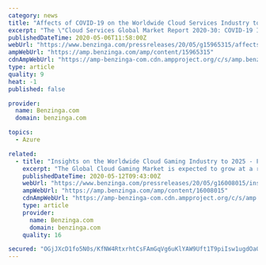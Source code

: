 ```yaml
---
category: news
title: "Affects of COVID-19 on the Worldwide Cloud Services Industry to 2030 - Featuring IBM, Microsoft & Amazon Among Others"
excerpt: "The \"Cloud Services Global Market Report 2020-30: COVID-19 Impact and Recovery\" report has been added to ResearchAndMarkets.com's offering. This report provides the strategists, marketers and senior management with the critical information they need to assess the global cloud services market as it emerges from the Covid 19 shut down."
publishedDateTime: 2020-05-06T11:58:00Z
webUrl: "https://www.benzinga.com/pressreleases/20/05/g15965315/affects-of-covid-19-on-the-worldwide-cloud-services-industry-to-2030-featuring-ibm-microsoft-amazo"
ampWebUrl: "https://amp.benzinga.com/amp/content/15965315"
cdnAmpWebUrl: "https://amp-benzinga-com.cdn.ampproject.org/c/s/amp.benzinga.com/amp/content/15965315"
type: article
quality: 9
heat: -1
published: false

provider:
  name: Benzinga.com
  domain: benzinga.com

topics:
  - Azure

related:
  - title: "Insights on the Worldwide Cloud Gaming Industry to 2025 - Featuring Nvidia, Intel & Google Among Others"
    excerpt: "The Global Cloud Gaming Market is expected to grow at a robust rate during the forecast period. The Global Cloud Gaming Market is driven by the increasing smartphone proliferation and internet penetration."
    publishedDateTime: 2020-05-12T09:43:00Z
    webUrl: "https://www.benzinga.com/pressreleases/20/05/g16008015/insights-on-the-worldwide-cloud-gaming-industry-to-2025-featuring-nvidia-intel-google-among-others"
    ampWebUrl: "https://amp.benzinga.com/amp/content/16008015"
    cdnAmpWebUrl: "https://amp-benzinga-com.cdn.ampproject.org/c/s/amp.benzinga.com/amp/content/16008015"
    type: article
    provider:
      name: Benzinga.com
      domain: benzinga.com
    quality: 16

secured: "OGjJXcD1fo5N0s/KfNW4RtxrhtCsFAmGqVg6uKlYAW9Uft1T9piIsw1ugdOaQvFuT+14bxgiOE81d/rnBUUDFF0wEcKCxdJ5n+1UDwLLS4TrIg8Cdr3c3YNJILKgJwN3qrxznRx31ymskCV6PVOZB1mZ5tWGYovDcPyi0aBxm0DxWv+6AvN5WCIQIWLPI1nixq/opaKJA7YDxGIpujfL+w0LstSxSSWPZYENmwIxAAaztaDHIzaJnU1HZnnivJFPeedWEXI/E9N8rEwNnXic11KyMEmahLhDh1M17Z9Y1h++NKO7xDa/f8yg+mTvCBhg;DbuGKMSbGCGgMDelL5nTfQ=="
---
```



